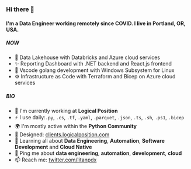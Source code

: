 ### Hi there 👋

#### I'm a Data Engineer working remotely since COVID. I live in Portland, OR, USA.

##### NOW

- 🐼 Data Lakehouse with Databricks and Azure cloud services
- ✨ Reporting Dashboard with .NET backend and React.js frontend
- 🚀 Vscode golang development with Windows Subsystem for Linux 
- ⚙️ Infrastructure as Code with Terraform and Bicep on Azure cloud services

##### BIO

- 🏢 I'm currently working at **Logical Position**
- ⚡️  I use daily:`.py`,  `.cs`, `.tf`, `.yaml`, `.parquet`, `.json`, `.ts`, `.sh`, `.ps1`, `.bicep`
- 🌍 I'm mostly active within the **Python Community**
- 💅 Designed: [clients.logicalposition.com](https://clients.logicalposition.com)
- 🌱 Learning all about **Data Engineering**, **Automation**, **Software Development** and **Cloud Native**
- 💬 Ping me about **data engineering**, **automation**, **development**, **cloud**
- 📫 Reach me: [twitter.com/litanpdx](https://twitter.com/litan1106)
